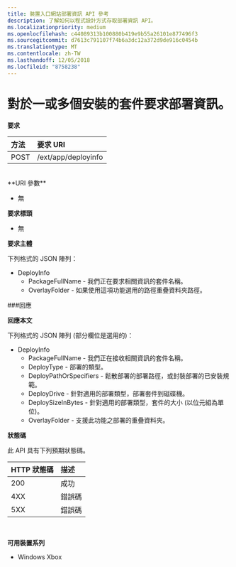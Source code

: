 ```yaml
---
title: 裝置入口網站部署資訊 API 參考
description: 了解如何以程式設計方式存取部署資訊 API。
ms.localizationpriority: medium
ms.openlocfilehash: c44089313b100880b419e9b55a26101e877496f3
ms.sourcegitcommit: d7613c791107f74b6a3dc12a372d9de916c0454b
ms.translationtype: MT
ms.contentlocale: zh-TW
ms.lasthandoff: 12/05/2018
ms.locfileid: "8758238"
---
```

# <a name="requests-deployment-information-for-one-or-more-installed-packages"></a>對於一或多個安裝的套件要求部署資訊。

**要求**

方法      | 要求 URI
:------     | :------
POST | /ext/app/deployinfo
<br />
**URI 參數**

 - 無

**要求標頭**

- 無

**要求主體**

下列格式的 JSON 陣列：

* DeployInfo
  * PackageFullName - 我們正在要求相關資訊的套件名稱。
  * OverlayFolder - 如果使用這項功能選用的路徑重疊資料夾路徑。

###<a name="response"></a>回應

**回應本文**

下列格式的 JSON 陣列 (部分欄位是選用的)：

* DeployInfo
  * PackageFullName - 我們正在接收相關資訊的套件名稱。
  * DeployType - 部署的類型。
  * DeployPathOrSpecifiers - 鬆散部署的部署路徑，或封裝部署的已安裝規範。
  * DeployDrive - 針對適用的部署類型，部署套件到磁碟機。
  * DeploySizeInBytes - 針對適用的部署類型，套件的大小 (以位元組為單位)。
  * OverlayFolder - 支援此功能之部署的重疊資料夾。

**狀態碼**

此 API 具有下列預期狀態碼。

HTTP 狀態碼      | 描述
:------     | :-----
200 | 成功
4XX | 錯誤碼
5XX | 錯誤碼
<br />

**可用裝置系列**

* Windows Xbox